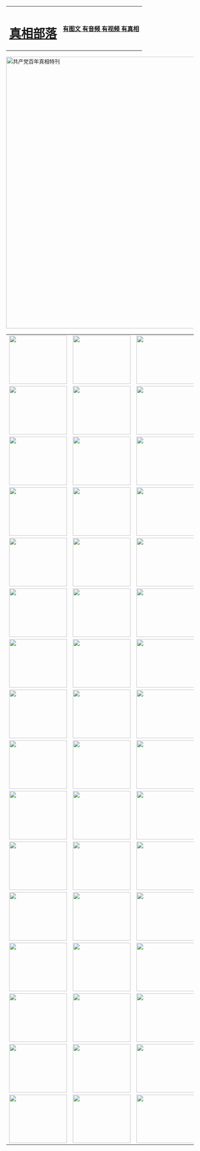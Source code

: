 <table>
<tr>

<td>
	<H1><a href="http://78.gutterfunk.com/zx/">真相部落</a></H1>
</td>
<td>
	<H4><a href="http://78.gutterfunk.com/zx/">有图文 有音频 有视频 有真相</a></H4>
</td>
</tr>
</table>

 <div ><a href="http://78.gutterfunk.com/zx/bngcd/"><img src="http://78.gutterfunk.com/zx/bngcd/gcdbnzx.jpg" width="730"  border="0" alt="共产党百年真相特刊"></a></div>

<table>
<tr>
	<td><a href="http://u49.fikrifaizah.org/xtr/107/"><img  src ="http://u49.fikrifaizah.org/pic/2017/02/107.jpg" width="155px" height="130px"></a></td>
	<td><a href="http://u49.fikrifaizah.org/xtr/829/"><img src ="http://u49.fikrifaizah.org/pic/2017/02/829.jpg" width="155px" height="130px"></a></td>
	<td><a href="http://u49.fikrifaizah.org/xtr/69/"><img  src ="http://u49.fikrifaizah.org/pic/2017/02/69.jpg" width="155px" height="130px"></a></td>
	<td><a href="http://u49.fikrifaizah.org/xtr/99/"><img  src ="http://u49.fikrifaizah.org/pic/2017/02/99.jpg" width="155px" height="130px"></a></td>
</tr>
<tr>
	<td><a href="http://u49.fikrifaizah.org/xtr/40/"><img  src ="http://u49.fikrifaizah.org/pic/2017/02/40.jpg" width="155px" height="130px"></a></td>
	<td><a href="http://u49.fikrifaizah.org/xtr/20/"><img  src ="http://u49.fikrifaizah.org/pic/2017/02/20.jpg" width="155px" height="130px"></a></td>
	<td><a href="http://u49.fikrifaizah.org/xtr/81/"><img  src ="http://u49.fikrifaizah.org/pic/2017/02/81.jpg" width="155px" height="130px"></a></td>
	<td><a href="http://u49.fikrifaizah.org/xtr/2/"><img  src ="http://u49.fikrifaizah.org/pic/2017/02/2.jpg" width="155px" height="130px"></a></td>
</tr>
<tr>
	<td><a href="http://u49.fikrifaizah.org/xtr/86/"><img  src ="http://u49.fikrifaizah.org/pic/2017/02/86.jpg" width="155px" height="130px"></a></td>
	<td><a href="http://u49.fikrifaizah.org/xtr/109/"><img  src ="http://u49.fikrifaizah.org/pic/2017/02/109.jpg" width="155px" height="130px"></a></td>
	<td><a href="http://u49.fikrifaizah.org/xtr/1378/"><img  src ="http://u49.fikrifaizah.org/pic/2017/02/1378.jpg" width="155px" height="130px"></a></td>
	<td><a href="http://u49.fikrifaizah.org/xtr/57/"><img  src ="http://u49.fikrifaizah.org/pic/2017/02/57.jpg" width="155px" height="130px"></a></td>
</tr>
<tr>
	<td><a href="http://u49.fikrifaizah.org/xtr/1219/"><img  src ="http://u49.fikrifaizah.org/pic/2017/02/1219.jpg" width="155px" height="130px"></a></td>
	<td><a href="http://u49.fikrifaizah.org/xtr/1220/"><img  src ="http://u49.fikrifaizah.org/pic/2017/02/1220.jpg" width="155px" height="130px"></a></td>
	<td><a href="http://u49.fikrifaizah.org/xtr/1221/"><img  src ="http://u49.fikrifaizah.org/pic/2017/02/1221.jpg" width="155px" height="130px"></a></td>
	<td><a href="http://u49.fikrifaizah.org/xtr/51/"><img  src ="http://u49.fikrifaizah.org/pic/2017/02/51.jpg" width="155px" height="130px"></a></td>
</tr>
<tr>
	<td><a href="http://u49.fikrifaizah.org/xtr/1055/"><img  src ="http://u49.fikrifaizah.org/pic/2017/02/1055.jpg" width="155px" height="130px"></a></td>
	<td><a href="http://u49.fikrifaizah.org/xtr/611/"><img  src ="http://u49.fikrifaizah.org/pic/2017/02/611.jpg" width="155px" height="130px"></a></td>
	<td><a href="http://u49.fikrifaizah.org/xtr/1121/"><img  src ="http://u49.fikrifaizah.org/pic/2017/02/1121.jpg" width="155px" height="130px"></a></td>
	<td><a href="http://u49.fikrifaizah.org/xtr/610/"><img  src ="http://u49.fikrifaizah.org/pic/2017/02/610.jpg" width="155px" height="130px"></a></td>
</tr>
<tr>
	<td><a href="http://u49.fikrifaizah.org/xtr/1128/"><img  src ="http://u49.fikrifaizah.org/pic/2017/02/1128.jpg" width="155px" height="130px"></a></td>
	<td><a href="http://u49.fikrifaizah.org/xtr/1395/"><img  src ="http://u49.fikrifaizah.org/pic/2017/02/1406.jpg" width="155px" height="130px"></a></td>
	<td><a href="http://u49.fikrifaizah.org/xtr/1407/"><img  src ="http://u49.fikrifaizah.org/pic/2017/02/1407.jpg" width="155px" height="130px"></a></td>
	<td><a href="http://u49.fikrifaizah.org/xtr/934/"><img  src ="http://u49.fikrifaizah.org/pic/2017/02/934.jpg" width="155px" height="130px"></a></td>
</tr>
<tr>
	<td><a href="http://u49.fikrifaizah.org/xtr/641/"><img  src ="http://u49.fikrifaizah.org/pic/2017/02/641.jpg" width="155px" height="130px"></a></td>
	<td><a href="http://u49.fikrifaizah.org/xtr/949/"><img  src ="http://u49.fikrifaizah.org/pic/2017/02/949.jpg" width="155px" height="130px"></a></td>
	<td><a href="http://u49.fikrifaizah.org/xtr/112/"><img  src ="http://u49.fikrifaizah.org/pic/2017/02/112.jpg" width="155px" height="130px"></a></td>
	<td><a href="http://u49.fikrifaizah.org/xtr/812/"><img  src ="http://u49.fikrifaizah.org/pic/2017/02/812.jpg" width="155px" height="130px"></a></td>
</tr>
<tr>
	<td><a href="http://u49.fikrifaizah.org/xtr/103/"><img  src ="http://u49.fikrifaizah.org/pic/2017/02/103.jpg" width="155px" height="130px"></a></td>
	<td><a href="http://u49.fikrifaizah.org/xtr/3/"><img  src ="http://u49.fikrifaizah.org/pic/2017/02/3.jpg" width="155px" height="130px"></a></td>
	<td><A href="http://u49.fikrifaizah.org/mp4/zx/2015/11/Lkmtt.mp4" target="_blank" title="莲开满天庭"><img  src="http://u49.fikrifaizah.org/pic/2015/11/Lkmtt3480_jssor.jpg"  width="155px" height="130px"></A></td>
	<td><A href="http://u49.fikrifaizah.org/mp4/zx/2015/11/2013513.mp4" target="_blank" title="飞旋的法轮"><img  src="http://u49.fikrifaizah.org/pic/2015/11/falun480_jssor.jpg"  width="155px" height="130px"></A></td>
</tr>
<tr>
	<td><A href="http://u49.fikrifaizah.org/mp4/zx/2015/11/NYParade.mp4" target="_blank" title="2004年4月10日法轮功纽约大游行"><img  src="http://u49.fikrifaizah.org/pic/2015/11/nyparade480_jssor.jpg"  width="155px" height="130px"></A></td>
	<td><A href="http://u49.fikrifaizah.org/mp4/news617/2015/05/WEB_s28093.mp4" target="_blank" title="2015年世界法轮大法日特别报导"><img  src="http://u49.fikrifaizah.org/pic/2015/11/p6752711a666997037_jssor.jpg"  width="155px" height="130px"></A></td>
	<td><A href="http://u49.fikrifaizah.org/mp4/news829/2015/11/30211_326650.mp4" target="_blank" title="沧州绑架案连审四天 民众抹泪称审好人"><img  src="http://u49.fikrifaizah.org/pic/2015/11/changzhou2480_jssor.jpg"  width="155px" height="130px"></A></td>
	<td><A href="http://u49.fikrifaizah.org/mp4/mhph/2015/10/changzhou.mp4" target="_blank" title="沧州真相--狮城血泪"><img  src="http://u49.fikrifaizah.org/pic/2015/11/changzhou480_jssor.jpg"  width="155px" height="130px"></A></td>
</tr>
<tr>
	<td><A href="http://u49.fikrifaizah.org/mp4/mhjd/mhjd_55.mp4" target="_blank" title="正义律师与无罪辩护"><img  src="http://u49.fikrifaizah.org/pic/2015/11/wzbh480_jssor.jpg"  width="155px" height="130px"></A></td>
	<td><A href="http://u49.fikrifaizah.org/mp4/zx/2015/11/layerkcs.mp4" target="_blank" title="中国的良心--高智晟律师"><img  src="http://u49.fikrifaizah.org/pic/2015/11/layerkcs2480_jssor.jpg"  width="155px" height="130px"></A></td>
	<td><A href="http://u49.fikrifaizah.org/mp4/mhph/2015/10/szxl.mp4" target="_blank" title="神州血泪--北京、大庆、广东、哈尔滨"><img  src="http://u49.fikrifaizah.org/pic/2015/11/szxl480_jssor.jpg"  width="155px" height="130px"></A></td>
	<td><A href="http://u49.fikrifaizah.org/mp4/zx/2015/11/TangShanFFXS.mp4" target="_blank" title="真相纪录片：凤凰新生"><img  src="http://u49.fikrifaizah.org/pic/2015/11/fhxs2480_jssor.jpg"  width="155px" height="130px"></A></td>
</tr>
<tr>
	<td><A href="http://u49.fikrifaizah.org/mp4/zx/2015/11/jidong.mp4" target="_blank" title="冀东监狱的罪恶"><img  src="http://u49.fikrifaizah.org/pic/2015/11/jidong480_jssor.jpg"  width="155px" height="130px"></A></td>
	<td><A href="http://u49.fikrifaizah.org/mp4/mhph/2015/10/tangshan.mp4" target="_blank" title="凤凰血泪"><img  src="http://u49.fikrifaizah.org/pic/2015/11/tangshan480_jssor.jpg"  width="155px" height="130px"></A>
					</div></td>
	<td>	<A href="http://u49.fikrifaizah.org/mp4/mhph/2015/10/zfxtzxl.mp4" target="_blank" title="政法系统罪行录--唐山篇"><img  src="http://u49.fikrifaizah.org/pic/2015/11/zfxtzxl480_jssor.jpg"  width="155px" height="130px"></A></td>
	<td><A href="http://u49.fikrifaizah.org/mp4/mhph/2015/10/QDBG.mp4" target="_blank" title="青岛悲歌"><img  src="http://u49.fikrifaizah.org/pic/2015/10/qdbg2480_jssor.jpg"  width="155px" height="130px"></A></td>
</tr>
<tr>
	<td><A href="http://u49.fikrifaizah.org/mp4/mhph/2015/10/huludao.mp4" target="_blank" title="葫芦岛永恒的见证"><img  src="http://u49.fikrifaizah.org/pic/2015/10/huludao480_jssor.jpg"  width="155px" height="130px"></A></td>
	<td><A href="http://u49.fikrifaizah.org/mp4/mhph/2015/10/qbzx.mp4" target="_blank" title="湖畔泉边听真相-济南泉城的传奇"><img  src="http://u49.fikrifaizah.org/pic/2015/10/hupan480_jssor.jpg"  width="155px" height="130px"></A></td>
	<td><A href="http://u49.fikrifaizah.org/mp4/mhph/2015/10/baoding_dvd_v2.mp4" target="_blank" title="燕赵悲歌"><img  src="http://u49.fikrifaizah.org/pic/2015/10/yzbg480_jssor.jpg"  width="155px" height="130px"></A></td>
	<td><A href="http://u49.fikrifaizah.org/mp4/zx/2015/11/meihuashi_complete_ED2.0.mp4" target="_blank" title="梅花诗完整版"><img  src="http://u49.fikrifaizah.org/pic/2015/11/mhs480_jssor.jpg"  width="155px" height="130px"></A></td>
</tr>
<tr>
	<td><A href="http://u49.fikrifaizah.org/mp4/zx/2015/11/fengbei512k.mp4" target="_blank" title="丰碑"><img  src="http://u49.fikrifaizah.org/pic/2015/11/fongbei480_jssor.jpg"  width="155px" height="130px"></A></td>
	<td><A href="http://u49.fikrifaizah.org/mp4/zx/2015/11/fytdxComplete.mp4" target="_blank" title="风雨天地行全集"><img  src="http://u49.fikrifaizah.org/pic/2015/11/fytdxWhite480_jssor.jpg"  width="155px" height="130px"></A></td>
	<td><A href="http://u49.fikrifaizah.org/mp4/zx/2015/11/JianZheng.mp4" target="_blank" title="见证"><img  src="http://u49.fikrifaizah.org/pic/2015/11/witness480_jssor.jpg"  width="155px" height="130px"></A></td>
	<td><A href="http://u49.fikrifaizah.org/mp4/mhph/2015/10/hcym.mp4" target="_blank" title="红朝阴谋"><img  src="http://u49.fikrifaizah.org/pic/2015/10/hcym480_jssor.jpg"  width="155px" height="130px"></A></td>
</tr>
<tr>
	<td><A href="http://u49.fikrifaizah.org/mp4/zx/2015/11/zfzxPalV3.mp4" target="_blank" title="是自焚还是骗局"><img  src="http://u49.fikrifaizah.org/pic/2015/11/zfzx4805_jssor.jpg"  width="155px" height="130px"></A></td>
	<td><A href="http://u49.fikrifaizah.org/mp4/zx/2015/11/lsdspMsyTd.mp4" target="_blank" title="历史的审判"><img  src="http://u49.fikrifaizah.org/pic/2015/11/lsdsp480_jssor.jpg"  width="155px" height="130px"></A></td>
	<td><A href="http://u49.fikrifaizah.org/mp4/news886/2015/11/concat886.mp4" target="_blank" title="一周全球控告江泽民"><img  src="http://u49.fikrifaizah.org/pic/2015/11/news886480_jssor.jpg"  width="155px" height="130px"></A></td>
	<td><A href="http://u49.fikrifaizah.org/mp4/news1378/2014/08/CQSD_s0_e4_v2_i0-CQSD_4-video.mp4" target="_blank" title="欧洲的抉择"><img  src="http://u49.fikrifaizah.org/pic/2015/11/p5143421a564166643-ss_jssor.jpg"  width="155px" height="130px"></A></td>
</tr>
<tr>
	<td><A href="http://u49.fikrifaizah.org/mp4/zx/2015/11/hk20150720parade.mp4" target="_blank" title="港法轮功反迫害大游行 大陆游客震撼"><img  src="http://u49.fikrifaizah.org/pic/2015/11/281098-ss_jssor.jpg"  width="155px" height="130px"></A></td>
	<td><A href="http://u49.fikrifaizah.org/mp4/zx/2015/11/20150720hkParade512k.mp4" target="_blank" title="香港法轮功720游行声援诉江潮"><img  src="http://u49.fikrifaizah.org/pic/2015/11/2015720parade480_jssor.jpg"  width="155px" height="130px"></A></td>
	<td><A href="http://u49.fikrifaizah.org/mp4/zx/2015/11/hktdc512.mp4" target="_blank" title="香港退党潮"><img  src="http://u49.fikrifaizah.org/pic/2015/11/hktdc480_jssor.jpg"  width="155px" height="130px"></A></td>
	<td><A href="http://u49.fikrifaizah.org/mp4/news413/2015/11/concat413.mp4" target="_blank" title="本月退党精选"><img  src="http://u49.fikrifaizah.org/pic/2015/11/tuidang480_jssor.jpg"  width="155px" height="130px"></A></td>
</tr>
<tr>
	<td><A href="http://u49.fikrifaizah.org/mp4/news823/2015/11/TSZG_British_1_QA_A_TSZG-61-1_XinHaoNianZuoZh_P617180.mp4" target="_blank" title="辛灏年：纪念《九评共产党》发表十周年演讲"><img  src="http://u49.fikrifaizah.org/pic/2015/11/xhn9p10480_jssor.jpg"  width="155px" height="130px"></A></td>
	<td><A href="http://u49.fikrifaizah.org/mp4/news57/2015/11/JPGCD8.mp4" target="_blank" title="【九评之八】评中国共产党的邪教本质"><img  src="http://u49.fikrifaizah.org/pic/2015/11/9pkcd8p480_jssor.jpg"  width="155px" height="130px"></A></td>
	<td><A href="http://u49.fikrifaizah.org/mp4/other/kao.Chih.Sheng_story.mp4"  target="_blank" title="超越恐惧:高智晟的故事"				style="font-size:20px;"><img src="http://u49.fikrifaizah.org/pic/2016/12/GZS201408070902.jpg"  width="155px" height="130px">
						</A></td>
	<td><A href="http://u49.fikrifaizah.org/mp4/zx/2016/11/oh10yearsInv.mp4"  target="_blank" title="纪录片《活摘 十年调查》完整版" style="font-size:20px;"><img src="http://u49.fikrifaizah.org/pic/2016/11/10yearsOHinv.jpg"  width="155px" height="130px">
						</A></td>
</tr>
</table>


